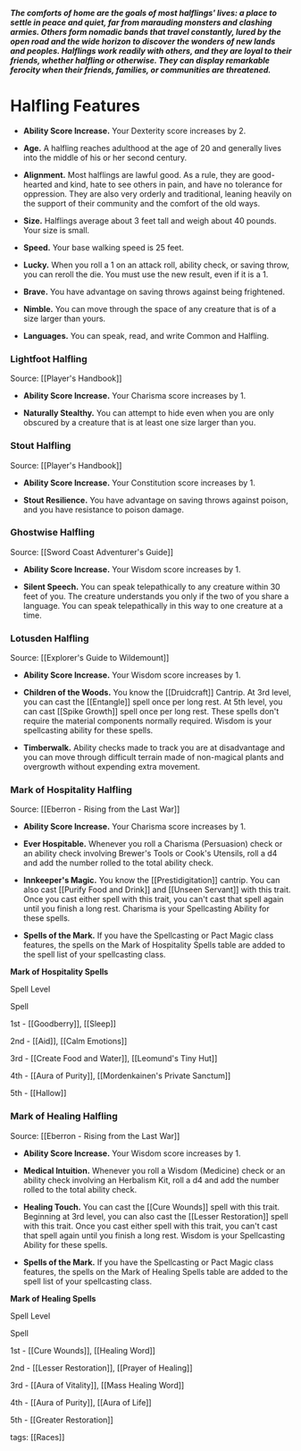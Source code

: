 _**The comforts of home are the goals of most halflings' lives: a place to settle in peace and quiet, far from marauding monsters and clashing armies. Others form nomadic bands that travel constantly, lured by the open road and the wide horizon to discover the wonders of new lands and peoples. Halflings work readily with others, and they are loyal to their friends, whether halfling or otherwise. They can display remarkable ferocity when their friends, families, or communities are threatened.**_

# Halfling Features

-   **Ability Score Increase.** Your Dexterity score increases by 2.

-   **Age.** A halfling reaches adulthood at the age of 20 and generally lives into the middle of his or her second century.

-   **Alignment.** Most halflings are lawful good. As a rule, they are good-hearted and kind, hate to see others in pain, and have no tolerance for oppression. They are also very orderly and traditional, leaning heavily on the support of their community and the comfort of the old ways.

-   **Size.** Halflings average about 3 feet tall and weigh about 40 pounds. Your size is small.

-   **Speed.** Your base walking speed is 25 feet.

-   **Lucky.** When you roll a 1 on an attack roll, ability check, or saving throw, you can reroll the die. You must use the new result, even if it is a 1.

-   **Brave.** You have advantage on saving throws against being frightened.

-   **Nimble.** You can move through the space of any creature that is of a size larger than yours.

-   **Languages.** You can speak, read, and write Common and Halfling.

### Lightfoot Halfling

Source: [[Player's Handbook]]

-   **Ability Score Increase.** Your Charisma score increases by 1.

-   **Naturally Stealthy.** You can attempt to hide even when you are only obscured by a creature that is at least one size larger than you.

### Stout Halfling

Source: [[Player's Handbook]]

-   **Ability Score Increase.** Your Constitution score increases by 1.

-   **Stout Resilience.** You have advantage on saving throws against poison, and you have resistance to poison damage.

### Ghostwise Halfling

Source: [[Sword Coast Adventurer's Guide]]

-   **Ability Score Increase.** Your Wisdom score increases by 1.

-   **Silent Speech.** You can speak telepathically to any creature within 30 feet of you. The creature understands you only if the two of you share a language. You can speak telepathically in this way to one creature at a time.

### Lotusden Halfling

Source: [[Explorer's Guide to Wildemount]]

-   **Ability Score Increase.** Your Wisdom score increases by 1.

-   **Children of the Woods.** You know the [[Druidcraft]] Cantrip. At 3rd level, you can cast the [[Entangle]] spell once per long rest. At 5th level, you can cast [[Spike Growth]] spell once per long rest. These spells don't require the material components normally required. Wisdom is your spellcasting ability for these spells.

-   **Timberwalk.** Ability checks made to track you are at disadvantage and you can move through difficult terrain made of non-magical plants and overgrowth without expending extra movement.

### Mark of Hospitality Halfling

Source: [[Eberron - Rising from the Last War]]

-   **Ability Score Increase.** Your Charisma score increases by 1.

-   **Ever Hospitable.** Whenever you roll a Charisma (Persuasion) check or an ability check involving Brewer's Tools or Cook's Utensils, roll a d4 and add the number rolled to the total ability check.

-   **Innkeeper's Magic.** You know the [[Prestidigitation]] cantrip. You can also cast [[Purify Food and Drink]] and [[Unseen Servant]] with this trait. Once you cast either spell with this trait, you can't cast that spell again until you finish a long rest. Charisma is your Spellcasting Ability for these spells.

-   **Spells of the Mark.** If you have the Spellcasting or Pact Magic class features, the spells on the Mark of Hospitality Spells table are added to the spell list of your spellcasting class.

**Mark of Hospitality Spells**

Spell Level

Spell

1st - [[Goodberry]], [[Sleep]]

2nd - [[Aid]], [[Calm Emotions]]

3rd - [[Create Food and Water]], [[Leomund's Tiny Hut]]

4th - [[Aura of Purity]], [[Mordenkainen's Private Sanctum]]

5th - [[Hallow]]

### Mark of Healing Halfling

Source: [[Eberron - Rising from the Last War]]

-   **Ability Score Increase.** Your Wisdom score increases by 1.

-   **Medical Intuition.** Whenever you roll a Wisdom (Medicine) check or an ability check involving an Herbalism Kit, roll a d4 and add the number rolled to the total ability check.

-   **Healing Touch.** You can cast the [[Cure Wounds]] spell with this trait. Beginning at 3rd level, you can also cast the [[Lesser Restoration]] spell with this trait. Once you cast either spell with this trait, you can't cast that spell again until you finish a long rest. Wisdom is your Spellcasting Ability for these spells.

-   **Spells of the Mark.** If you have the Spellcasting or Pact Magic class features, the spells on the Mark of Healing Spells table are added to the spell list of your spellcasting class.

**Mark of Healing Spells**

Spell Level

Spell

1st - [[Cure Wounds]], [[Healing Word]]

2nd - [[Lesser Restoration]], [[Prayer of Healing]]

3rd - [[Aura of Vitality]], [[Mass Healing Word]]

4th - [[Aura of Purity]], [[Aura of Life]]

5th - [[Greater Restoration]]


tags: [[Races]]